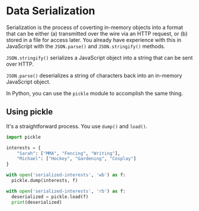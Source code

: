 # Data Serialization

Serialization is the process of coverting in-memory objects into a format that can be either (a) transmitted over the wire via an HTTP request, or (b) stored in a file for access later. You already have experience with this in JavaScript with the `JSON.parse()` and `JSON.stringify()` methods.

`JSON.stringify()` serializes a JavaScript object into a string that can be sent over HTTP.

`JSON.parse()` deserializes a string of characters back into an in-memory JavaScript object.

In Python, you can use the `pickle` module to accomplish the same thing.

## Using pickle

It's a straightforward process. You use `dump()` and `load()`.

```python
import pickle

interests = {
    "Sarah": ["MMA", "Fencing", "Writing"],
    "Michael": ["Hockey", "Gardening", "Cosplay"]
}

with open('serialized-interests', 'wb') as f:
  pickle.dump(interests, f)

with open('serialized-interests', 'rb') as f:
  deserialized = pickle.load(f)
  print(deserialized)
```
